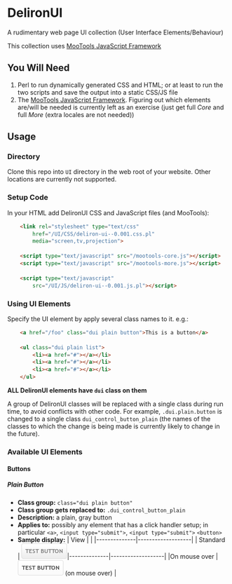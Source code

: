 DelironUI
=========

A rudimentary web page UI collection (User Interface Elements/Behaviour)

This collection uses [MooTools JavaScript Framework](http://mootools.net/)

You Will Need
-------------

1. Perl to run dynamically generated CSS and HTML; or at least to run the two scripts and save the output into a static CSS/JS file
2. The [MooTools JavaScript Framework](http://mootools.net/). Figuring out
which elements are/will be needed is currently left as an exercise
(just get full _Core_ and full _More_ (extra locales are not needed))

Usage
-----

### Directory

Clone this repo into ``UI`` directory in the web root of your website.
Other locations are currently not supported.

### Setup Code

In your HTML add DelironUI CSS and JavaScript files (and MooTools):

```html
    <link rel="stylesheet" type="text/css"
        href="/UI/CSS/deliron-ui--0.001.css.pl"
        media="screen,tv,projection">

    <script type="text/javascript" src="/mootools-core.js"></script>
    <script type="text/javascript" src="/mootools-more.js"></script>

    <script type="text/javascript"
        src="/UI/JS/deliron-ui--0.001.js.pl"></script>
```

### Using UI Elements

Specify the UI element by apply several class names to it. e.g.:

```html
    <a href="/foo" class="dui plain button">This is a button</a>

    <ul class="dui plain list">
        <li><a href="#"></a></li>
        <li><a href="#"></a></li>
        <li><a href="#"></a></li>
    </ul>
```

**ALL DelironUI elements have `dui` class on them**

A group of DelironUI classes will be replaced with a single class during
run time, to avoid conflicts with other code. For example,
`.dui.plain.button` is changed to a single class `dui_control_button_plain`
(the names of the classes to which the change is being made is
currently likely to change in the future).

### Available UI Elements

#### Buttons

##### Plain Button
- **Class group:** `class="dui plain button"`
- **Class group gets replaced to:** `.dui_control_button_plain`
- **Description:** a plain, gray button
- **Applies to:** possibly any element that has a click handler setup;
    in particular `<a>`, `<input type="submit">`, `<input type="submit">`
    `<button>`
- **Sample display:**
    |   View       |                   |
    |--------------|-------------------|
    |   Standard   | ![Plain Button](/docs/images/samples/buttons/plain.png)|--------------|-------------------|
    |On mouse over | ![Plain Button, on hover](/docs/images/samples/buttons/plain-hover.png) (on mouse over) |

